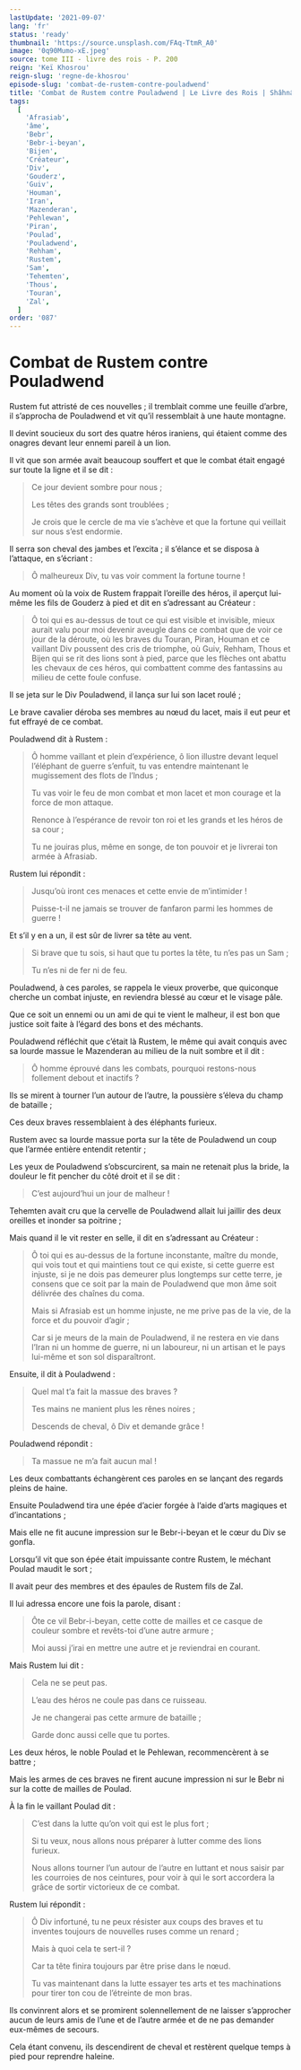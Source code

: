 ```yaml
---
lastUpdate: '2021-09-07'
lang: 'fr'
status: 'ready'
thumbnail: 'https://source.unsplash.com/FAq-TtmR_A0'
image: '0q90Mumo-xE.jpeg'
source: tome III - livre des rois - P. 200
reign: 'Keï Khosrou'
reign-slug: 'regne-de-khosrou'
episode-slug: 'combat-de-rustem-contre-pouladwend'
title: 'Combat de Rustem contre Pouladwend | Le Livre des Rois | Shâhnâmeh'
tags:
  [
    'Afrasiab',
    'âme',
    'Bebr',
    'Bebr-i-beyan',
    'Bijen',
    'Créateur',
    'Div',
    'Gouderz',
    'Guiv',
    'Houman',
    'Iran',
    'Mazenderan',
    'Pehlewan',
    'Piran',
    'Poulad',
    'Pouladwend',
    'Rehham',
    'Rustem',
    'Sam',
    'Tehemten',
    'Thous',
    'Touran',
    'Zal',
  ]
order: '087'
---
```


<!-- LTeX: language=fr -->

# Combat de Rustem contre Pouladwend

Rustem fut attristé de ces nouvelles ; il tremblait comme une feuille d’arbre, il s’approcha de Pouladwend et vit qu’il ressemblait à une haute montagne.

Il devint soucieux du sort des quatre héros iraniens, qui étaient comme des onagres devant leur ennemi pareil à un lion.

Il vit que son armée avait beaucoup souffert et que le combat était engagé sur toute la ligne et il se dit :

> Ce jour devient sombre pour nous ;
>
> Les têtes des grands sont troublées ;
>
> Je crois que le cercle de ma vie s’achève et que la fortune qui veillait sur nous s’est endormie.

Il serra son cheval des jambes et l’excita ; il s’élance et se disposa à l’attaque, en s’écriant :

> Ô malheureux Div, tu vas voir comment la fortune tourne !

Au moment où la voix de Rustem frappait l’oreille des héros, il aperçut lui-même les fils de Gouderz à pied et dit en s’adressant au Créateur :

> Ô toi qui es au-dessus de tout ce qui est visible et invisible, mieux aurait valu pour moi devenir aveugle dans ce combat que de voir ce jour de la déroute, où les braves du Touran, Piran, Houman et ce vaillant Div poussent des cris de triomphe, où Guiv, Rehham, Thous et Bijen qui se rit des lions sont à pied, parce que les flèches ont abattu les chevaux de ces héros, qui combattent comme des fantassins au milieu de cette foule confuse.

Il se jeta sur le Div Pouladwend, il lança sur lui son lacet roulé ;

Le brave cavalier déroba ses membres au nœud du lacet, mais il eut peur et fut effrayé de ce combat.

Pouladwend dit à Rustem :

> Ô homme vaillant et plein d’expérience, ô lion illustre devant lequel l’éléphant de guerre s’enfuit, tu vas entendre maintenant le mugissement des flots de l’lndus ;
>
> Tu vas voir le feu de mon combat et mon lacet et mon courage et la force de mon attaque.
>
> Renonce à l’espérance de revoir ton roi et les grands et les héros de sa cour ;
>
> Tu ne jouiras plus, même en songe, de ton pouvoir et je livrerai ton armée à Afrasiab.

Rustem lui répondit :

> Jusqu’où iront ces menaces et cette envie de m’intimider !
>
> Puisse-t-il ne jamais se trouver de fanfaron parmi les hommes de guerre !

Et s’il y en a un, il est sûr de livrer sa tête au vent.
>
> Si brave que tu sois, si haut que tu portes la tête, tu n’es pas un Sam ;
>
> Tu n’es ni de fer ni de feu.

Pouladwend, à ces paroles, se rappela le vieux proverbe, que quiconque cherche un combat injuste, en reviendra blessé au cœur et le visage pâle.

Que ce soit un ennemi ou un ami de qui te vient le malheur, il est bon que justice soit faite à l’égard des bons et des méchants.

Pouladwend réfléchit que c’était là Rustem, le même qui avait conquis avec sa lourde massue le Mazenderan au milieu de la nuit sombre et il dit :

> Ô homme éprouvé dans les combats, pourquoi restons-nous follement debout et inactifs ?

Ils se mirent à tourner l’un autour de l’autre, la poussière s’éleva du champ de bataille ;

Ces deux braves ressemblaient à des éléphants furieux.

Rustem avec sa lourde massue porta sur la tête de Pouladwend un coup que l’armée entière entendit retentir ;

Les yeux de Pouladwend s’obscurcirent, sa main ne retenait plus la bride, la douleur le fit pencher du côté droit et il se dit :

> C’est aujourd’hui un jour de malheur !

Tehemten avait cru que la cervelle de Pouladwend allait lui jaillir des deux oreilles et inonder sa poitrine ;

Mais quand il le vit rester en selle, il dit en s’adressant au Créateur :

> Ô toi qui es au-dessus de la fortune inconstante, maître du monde, qui vois tout et qui maintiens tout ce qui existe, si cette guerre est injuste, si je ne dois pas demeurer plus longtemps sur cette terre, je consens que ce soit par la main de Pouladwend que mon âme soit délivrée des chaînes du coma.
>
> Mais si Afrasiab est un homme injuste, ne me prive pas de la vie, de la force et du pouvoir d’agir ;
>
> Car si je meurs de la main de Pouladwend, il ne restera en vie dans l’Iran ni un homme de guerre, ni un laboureur, ni un artisan et le pays lui-même et son sol disparaîtront.

Ensuite, il dit à Pouladwend :

> Quel mal t’a fait la massue des braves ?
>
> Tes mains ne manient plus les rênes noires ;
>
> Descends de cheval, ô Div et demande grâce !

Pouladwend répondit :

> Ta massue ne m’a fait aucun mal !

Les deux combattants échangèrent ces paroles en se lançant des regards pleins de haine.

Ensuite Pouladwend tira une épée d’acier forgée à l’aide d’arts magiques et d’incantations ;

Mais elle ne fit aucune impression sur le Bebr-i-beyan et le cœur du Div se gonfla.

Lorsqu’il vit que son épée était impuissante contre Rustem, le méchant Poulad maudit le sort ;

Il avait peur des membres et des épaules de Rustem fils de Zal.

Il lui adressa encore une fois la parole, disant :

> Ôte ce vil Bebr-i-beyan, cette cotte de mailles et ce casque de couleur sombre et revêts-toi d’une autre armure ;
>
> Moi aussi j’irai en mettre une autre et je reviendrai en courant.

Mais Rustem lui dit :

> Cela ne se peut pas.
>
> L’eau des héros ne coule pas dans ce ruisseau.
>
> Je ne changerai pas cette armure de bataille ;
>
> Garde donc aussi celle que tu portes.

Les deux héros, le noble Poulad et le Pehlewan, recommencèrent à se battre ;

Mais les armes de ces braves ne firent aucune impression ni sur le Bebr ni sur la cotte de mailles de Poulad.

À la fin le vaillant Poulad dit :

> C’est dans la lutte qu’on voit qui est le plus fort ;
>
> Si tu veux, nous allons nous préparer à lutter comme des lions furieux.
>
> Nous allons tourner l’un autour de l’autre en luttant et nous saisir par les courroies de nos ceintures, pour voir à qui le sort accordera la grâce de sortir victorieux de ce combat.

Rustem lui répondit :

> Ô Div infortuné, tu ne peux résister aux coups des braves et tu inventes toujours de nouvelles ruses comme un renard ;
>
> Mais à quoi cela te sert-il ?
>
> Car ta tête finira toujours par être prise dans le nœud.
>
> Tu vas maintenant dans la lutte essayer tes arts et tes machinations pour tirer ton cou de l’étreinte de mon bras.

Ils convinrent alors et se promirent solennellement de ne laisser s’approcher aucun de leurs amis de l’une et de l’autre armée et de ne pas demander eux-mêmes de secours.

Cela étant convenu, ils descendirent de cheval et restèrent quelque temps à pied pour reprendre haleine.

